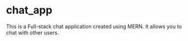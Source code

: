 # chat_app
This is a Full-stack chat application created using MERN. It allows you to chat with other users.
